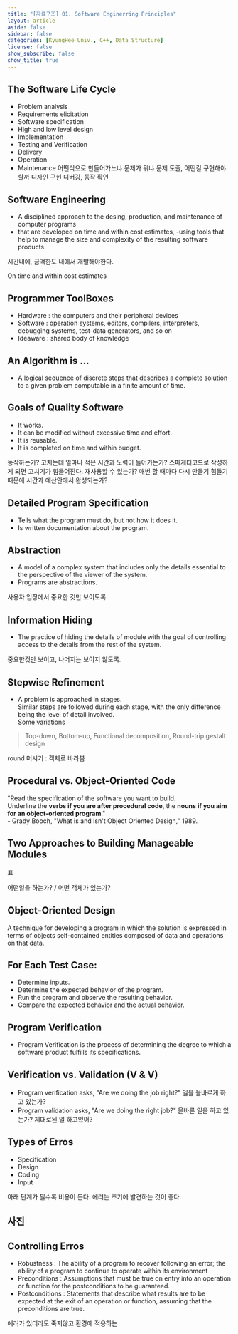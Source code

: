 ```yaml
---
title: "[자료구조] 01. Software Enginerring Principles"
layout: article
aside: false
sidebar: false
categories: [KyungHee Univ., C++, Data Structure]
license: false
show_subscribe: false
show_title: true
---
```


## The Software Life Cycle
- Problem analysis
- Requirements elicitation
- Software specification
- High and low level design
- Implementation
- Testing and Verification
- Delivery
- Operation
- Maintenance
어떤식으로 만들어가느냐
문제가 뭐냐
문제 도출, 
어떤걸 구현해야할까
디자인
구현
디버깅, 동작 확인



## Software Engineering
- A disciplined approach to the desing, production, and maintenance of computer programs
- that are developed on time and within cost estimates,
-using tools that help to manage the size and complexity of the resulting software products.

시간내에, 금액한도 내에서 개발해야한다.

On time and within cost estimates

## Programmer ToolBoxes
- Hardware : the computers and their peripheral devices
- Software : operation systems, editors, compilers, interpreters, debugging systems, test-data generators, and so on
- Ideaware : shared body of knowledge

## An Algorithm is ...
- A logical sequence of discrete steps that describes a complete solution to a given problem computable in a finite amount of time.

## Goals of Quality Software
- It works.
- It can be modified without excessive time and effort.
- It is reusable.
- It is completed on time and within budget.

동작하는가?
고치는데 얼마나 적은 시간과 노력이 들어가는가?
스파게티코드로 작성하게 되면 고치기가 힘들어진다.
재사용할 수 있는가?
매번 할 때마다 다시 만들기 힘들기 때문에
시간과 예산안에서 완성되는가?

## Detailed Program Specification
- Tells what the program must do, but not how it does it.
- Is written documentation about the program.

## Abstraction
- A model of a complex system that includes only the details essential to the perspective of the viewer of the system.
- Programs are abstractions.

사용자 입장에서 중요한 것만 보이도록

## Information Hiding
- The practice of hiding the details of module with the goal of controlling access to the details from the rest of the system.

중요한것만 보이고, 나머지는 보이지 않도록.


## Stepwise Refinement
- A problem is approached in stages.<br>
Similar steps are followed during each stage, with the only difference being the level of detail involved.<br>
Some variations
> Top-down, Bottom-up, Functional decomposition, Round-trip gestalt design

round 머시기 : 객체로 바라봄

## Procedural vs. Object-Oriented Code
"Read the specification of the software you want to build.<br>
Underline the **verbs if you are after procedural code**, the **nouns if you aim for an object-oriented program**."<br>
    - Grady Booch, "What is and Isn't Object Oriented Design," 1989.

## Two Approaches to Building Manageable Modules
표

어떤일을 하는가? / 어떤 객체가 있는가?


## Object-Oriented Design
A technique for developing a program in which the solution is expressed in terms of objects self-contained entities composed of data and operations on that data.

## For Each Test Case:
- Determine inputs.
- Determine the expected behavior of the program.
- Run the program and observe the resulting behavior.
- Compare the expected behavior and the actual behavior.

## Program Verification
- Program Verification is the process of determining the degree to which a software product fulfills its specifications.


## Verification vs. Validation (V & V)
- Program verification asks, "Are we doing the job right?"
일을 올바르게 하고 있는가?
- Program validation asks, "Are we doing the right job?"
올바른 일을 하고 있는가?
제대로된 일 하고있어?

## Types of Erros
- Specification
- Design
- Coding
- Input

아래 단계가 될수록 비용이 든다. 에러는 조기에 발견하는 것이 좋다.

## 사진

## Controlling Erros
- Robustness : The ability of a program to recover following an error; the ability of a program to continue to operate within its environment
- Preconditions : Assumptions that must be true on entry into an operation or function for the postconditions to be guaranteed.
- Postconditions : Statements that describe what results are to be expected at the exit of an operation or function, assuming that the preconditions are true.

에러가 있더라도 죽지않고 환경에 적응하는 
